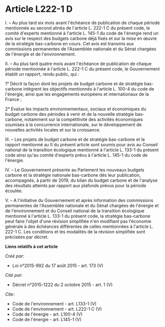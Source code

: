 # Article L222-1 D

I. – Au plus tard six mois avant l'échéance de publication de chaque période mentionnée au second alinéa de l'article L.
222-1 C du présent code, le comité d'experts mentionné à l'article L. 145-1 du code de l'énergie rend un avis sur le respect
des budgets carbone déjà fixés et sur la mise en œuvre de la stratégie bas-carbone en cours. Cet avis est transmis aux
commissions permanentes de l'Assemblée nationale et du Sénat chargées de l'énergie et de l'environnement. 

II. – Au plus tard quatre mois avant l'échéance de publication de chaque période mentionnée à l'article L. 222-1 C du présent
code, le Gouvernement établit un rapport, rendu public, qui : 

1° Décrit la façon dont les projets de budget carbone et de stratégie bas-carbone intègrent les objectifs mentionnés à
l'article L. 100-4 du code de l'énergie, ainsi que les engagements européens et internationaux de la France ; 

2° Evalue les impacts environnementaux, sociaux et économiques du budget carbone des périodes à venir et de la nouvelle
stratégie bas-carbone, notamment sur la compétitivité des activités économiques soumises à la concurrence internationale, sur
le développement de nouvelles activités locales et sur la croissance. 

III. – Les projets de budget carbone et de stratégie bas-carbone et le rapport mentionné au II du présent article sont soumis
pour avis au Conseil national de la transition écologique mentionné à l'article L. 133-1 du présent code ainsi qu'au comité
d'experts prévu à l'article L. 145-1 du code de l'énergie. 

IV. – Le Gouvernement présente au Parlement les nouveaux budgets carbone et la stratégie nationale bas-carbone dès leur
publication, accompagnés, à partir de 2019, du bilan du budget carbone et de l'analyse des résultats atteints par rapport aux
plafonds prévus pour la période écoulée. 

V. – A l'initiative du Gouvernement et après information des commissions permanentes de l'Assemblée nationale et du Sénat
chargées de l'énergie et de l'environnement et du Conseil national de la transition écologique mentionné à l'article L. 133-1
du présent code, la stratégie bas-carbone peut faire l'objet d'une révision simplifiée n'en modifiant pas l'économie générale
à des échéances différentes de celles mentionnées à l'article L. 222-1 C. Les conditions et les modalités de la révision
simplifiée sont précisées par décret.

**Liens relatifs à cet article**

_Créé par_:

  - Loi n°2015-992 du 17 août 2015 - art. 173 (V)

_Cité par_:

  - Décret n°2015-1222 du 2 octobre 2015 - art. 1 (V)

_Cite_:

  - Code de l'environnement - art. L133-1 (V)
  - Code de l'environnement - art. L222-1 C (V)
  - Code de l'énergie - art. L100-4 (V)
  - Code de l'énergie - art. L145-1 (V)
